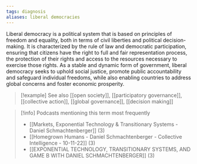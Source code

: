 ```yaml
---
tags: diagnosis
aliases: liberal democracies
---
```


Liberal democracy is a political system that is based on principles of freedom and equality, both in terms of civil liberties and political decision-making. It is characterized by the rule of law and democratic participation, ensuring that citizens have the right to full and fair representation process, the protection of their rights and access to the resources necessary to exercise those rights. As a stable and dynamic form of government, liberal democracy seeks to uphold social justice, promote public accountability and safeguard individual freedoms, while also enabling countries to address global concerns and foster economic prosperity.

> [!example] See also
> [[open society]], [[participatory governance]], [[collective action]], [[global governance]], [[decision making]]

> [!info] Podcasts mentioning this term most frequently
> * [[Markets, Exponential Technology & Transitionary Systems - Daniel Schmachtenberger]] (3)
> * [[Homegrown Humans - Daniel Schmachtenberger - Collective Intelligence - 10-11-22]] (3)
> * [[EXPONENTIAL TECHNOLOGY, TRANSITIONARY SYSTEMS, AND GAME B WITH DANIEL SCHMACHTENBERGER]] (3)